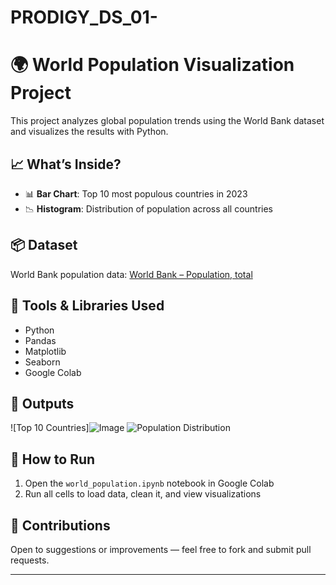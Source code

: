 # PRODIGY_DS_01-
# 🌍 World Population Visualization Project

This project analyzes global population trends using the World Bank dataset and visualizes the results with Python.

## 📈 What’s Inside?

- 📊 **Bar Chart**: Top 10 most populous countries in 2023
- 📉 **Histogram**: Distribution of population across all countries

## 📦 Dataset
World Bank population data: [World Bank – Population, total](https://data.worldbank.org/indicator/SP.POP.TOTL)

## 🔧 Tools & Libraries Used
- Python
- Pandas
- Matplotlib
- Seaborn
- Google Colab

## 📸 Outputs

![Top 10 Countries]![Image](https://github.com/user-attachments/assets/01053d5c-c7b1-4cf4-8514-f729cf53f419)
![Population Distribution](population_distribution_2023.png)

## 🚀 How to Run
1. Open the `world_population.ipynb` notebook in Google Colab
2. Run all cells to load data, clean it, and view visualizations

## 🙌 Contributions
Open to suggestions or improvements — feel free to fork and submit pull requests.

---
